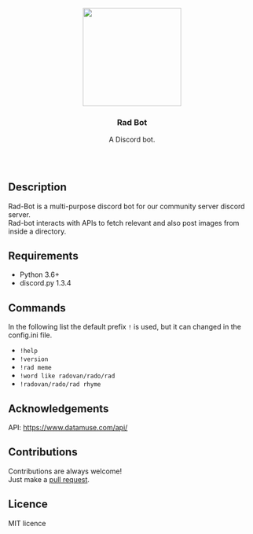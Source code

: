 <p align="center">
<img src="https://i.imgur.com/0yCFP1z.png" height="200px" width="200px"/>
<br/>
<h3 align="center">Rad Bot</h3>
<p align="center">A Discord bot.</p>
<h2></h2>
</p>
<br />

## Description
Rad-Bot is a multi-purpose discord bot for our community server discord server.  
Rad-bot interacts with APIs to fetch relevant and also post images from inside a directory.

## Requirements
* Python 3.6+
* discord.py 1.3.4

## Commands
In the following list the default prefix `!` is used, but it can changed in the config.ini file.
* `!help`
* `!version`
* `!rad meme`
* `!word like radovan/rado/rad`
* `!radovan/rado/rad rhyme`

## Acknowledgements
API: https://www.datamuse.com/api/
## Contributions
Contributions are always welcome!  
Just make a [pull request](../../pulls).

## Licence
MIT licence
